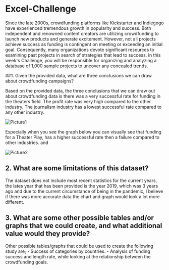 # Excel-Challenge

Since the late 2000s, crowdfunding platforms like Kickstarter and Indiegogo have experienced tremendous growth in popularity and success. Both independent and renowned content creators are utilizing crowdfunding to launch new products and generate excitement. However, not all projects achieve success as funding is contingent on meeting or exceeding an initial goal. Consequently, many organizations devote significant resources to examining past projects in search of strategies that lead to success. In this week's Challenge, you will be responsible for organizing and analyzing a database of 1,000 sample projects to uncover any concealed trends.

##1.	Given the provided data, what are three conclusions we can draw about crowdfunding campaigns?

Based on the provided data, the three conclusions that we can draw out about crowdfunding data is there was a very successful rate for funding in the theaters field. The profit rate was very high compared to the other industry. The journalism industry has a lowest successful rate compared to any other industry.

 ![Picture1](https://user-images.githubusercontent.com/116124181/231615776-d9e2429b-7997-4203-84aa-fc0939767159.png)


Especially when you see the graph below you can visually see that funding for a Theater Play, has a higher successful rate then a failure compared to other industries. and

![Picture2](https://user-images.githubusercontent.com/116124181/231615792-0093fac2-43a3-4f51-a50a-538022f4a79e.png)

 
## 2.	What are some limitations of this dataset?
The dataset does not include most recent statistics for the current years, the lates year that has been provided is the year 2019, which was 3 years ago and due to the current circumstance of being in the pandemic, I believe if there was more accurate data the chart and graph would look a lot more different. 

## 3.	What are some other possible tables and/or graphs that we could create, and what additional value would they provide?
 Other possible tables/graphs that could be used to create the following study are;
	- Success of categories by countries.
	- Analysis of funding success and length rate, while looking at the relationship between the crowdfunding goals.


